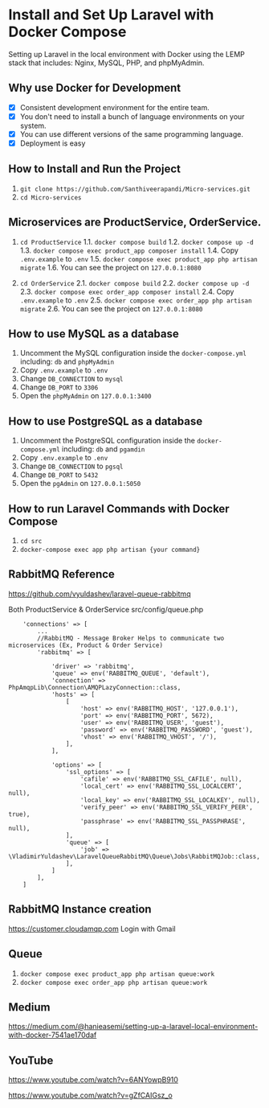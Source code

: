 # Install and Set Up Laravel with Docker Compose

Setting up Laravel in the local environment with Docker using the LEMP stack that includes: Nginx, MySQL, PHP, and phpMyAdmin.

## Why use Docker for Development

- [x] Consistent development environment for the entire team.
- [x] You don't need to install a bunch of language environments on your system.
- [x] You can use different versions of the same programming language.
- [x] Deployment is easy

## How to Install and Run the Project

1. ``` git clone https://github.com/Santhiveerapandi/Micro-services.git ```
2. ``` cd Micro-services ```

## Microservices are ProductService, OrderService.
1. ``` cd ProductService ```
1.1. ``` docker compose build ```
1.2. ``` docker compose up -d ```
1.3. ``` docker compose exec product_app composer install ```
1.4. Copy ```.env.example``` to ```.env```
1.5. ``` docker compose exec product_app php artisan migrate ```
1.6. You can see the project on ```127.0.0.1:8080```

2. ``` cd OrderService ```
2.1. ``` docker compose build ```
2.2. ``` docker compose up -d ```
2.3. ``` docker compose exec order_app composer install ```
2.4. Copy ```.env.example``` to ```.env```
2.5. ``` docker compose exec order_app php artisan migrate ```
2.6. You can see the project on ```127.0.0.1:8080```

## How to use MySQL as a database

1. Uncomment the MySQL configuration inside the ```docker-compose.yml``` including: ```db``` and ```phpMyAdmin```
2. Copy ```.env.example``` to ```.env```
3. Change ```DB_CONNECTION``` to ```mysql```
4. Change ```DB_PORT``` to ```3306```
5. Open the ```phpMyAdmin``` on ```127.0.0.1:3400```

## How to use PostgreSQL as a database

1. Uncomment the PostgreSQL configuration inside the ```docker-compose.yml``` including: ```db``` and ```pgamdin```
2. Copy ```.env.example``` to ```.env```
3. Change ```DB_CONNECTION``` to ```pgsql```
4. Change ```DB_PORT``` to ```5432```
5. Open the ```pgAdmin``` on ```127.0.0.1:5050```

## How to run Laravel Commands with Docker Compose

1. ```cd src```
2. ```docker-compose exec app php artisan {your command}``` 

## RabbitMQ Reference
https://github.com/vyuldashev/laravel-queue-rabbitmq

Both ProductService & OrderService
src/config/queue.php

```
    'connections' => [
        ...
        //RabbitMQ - Message Broker Helps to communicate two microservices (Ex, Product & Order Service)
        'rabbitmq' => [
    
            'driver' => 'rabbitmq',
            'queue' => env('RABBITMQ_QUEUE', 'default'),
            'connection' => PhpAmqpLib\Connection\AMQPLazyConnection::class,
            'hosts' => [
                [
                    'host' => env('RABBITMQ_HOST', '127.0.0.1'),
                    'port' => env('RABBITMQ_PORT', 5672),
                    'user' => env('RABBITMQ_USER', 'guest'),
                    'password' => env('RABBITMQ_PASSWORD', 'guest'),
                    'vhost' => env('RABBITMQ_VHOST', '/'),
                ],
            ],

            'options' => [
                'ssl_options' => [
                    'cafile' => env('RABBITMQ_SSL_CAFILE', null),
                    'local_cert' => env('RABBITMQ_SSL_LOCALCERT', null),
                    'local_key' => env('RABBITMQ_SSL_LOCALKEY', null),
                    'verify_peer' => env('RABBITMQ_SSL_VERIFY_PEER', true),
                    'passphrase' => env('RABBITMQ_SSL_PASSPHRASE', null),
                ],
                'queue' => [
                    'job' => \VladimirYuldashev\LaravelQueueRabbitMQ\Queue\Jobs\RabbitMQJob::class,
                ],
            ]
        ],
    ]
```

## RabbitMQ Instance creation
https://customer.cloudamqp.com
Login with Gmail

## Queue
1. ```docker compose exec product_app php artisan queue:work```
2. ```docker compose exec order_app php artisan queue:work```



## Medium

https://medium.com/@hanieasemi/setting-up-a-laravel-local-environment-with-docker-7541ae170daf

## YouTube 

https://www.youtube.com/watch?v=6ANYowpB910

https://www.youtube.com/watch?v=gZfCAIGsz_o
